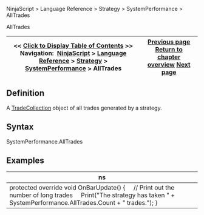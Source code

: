 ﻿
NinjaScript \> Language Reference \> Strategy \> SystemPerformance \> AllTrades

AllTrades

| \<\< [Click to Display Table of Contents](alltrades.md) \>\> **Navigation:**     [NinjaScript](ninjascript-1.md) \> [Language Reference](language_reference_wip-1.md) \> [Strategy](strategy-1.md) \> [SystemPerformance](systemperformance-1.md) \> AllTrades | [Previous page](systemperformance-1.md) [Return to chapter overview](systemperformance-1.md) [Next page](longtrades-1.md) |
| --- | --- |
## Definition
A [TradeCollection](tradecollection-1.md) object of all trades generated by a strategy.
 
## Syntax
SystemPerformance.AllTrades
## 
## Examples

| ns |
| --- |
| protected override void OnBarUpdate() {      // Print out the number of long trades      Print("The strategy has taken " \+ SystemPerformance.AllTrades.Count \+ " trades."); } |
